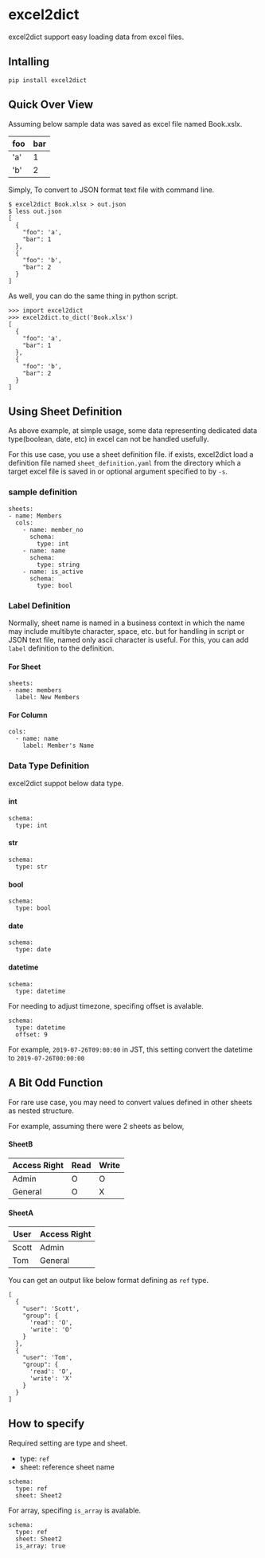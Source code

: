# excel2dict

excel2dict support easy loading data from excel files.

## Intalling
```
pip install excel2dict
```

## Quick Over View

Assuming below sample data was saved as excel file named Book.xslx.

|foo|bar|
|--|--|
|'a'|1|
|'b'|2|


Simply, To convert to JSON format text file with command line.

```
$ excel2dict Book.xlsx > out.json
$ less out.json
[
  {
    "foo": 'a',
    "bar": 1 
  },
  {
    "foo": 'b',
    "bar": 2 
  }
]
```

As well, you can do the same thing in python script.

```
>>> import excel2dict
>>> excel2dict.to_dict('Book.xlsx')
[
  {
    "foo": 'a',
    "bar": 1 
  },
  {
    "foo": 'b',
    "bar": 2 
  }
]
```

## Using Sheet Definition
As above example, at simple usage, some data representing dedicated data type(boolean, date, etc) in excel can not be handled usefully.

For this use case, you use a sheet definition file. if exists, excel2dict load a definition file named `sheet_definition.yaml` from the directory which a target excel file is saved in or optional argument specified to by `-s`.

### sample definition
```
sheets:
- name: Members
  cols: 
    - name: member_no
      schema:
        type: int
    - name: name
      schema:
        type: string
    - name: is_active
      schema:
        type: bool
```

### Label Definition
Normally, sheet name is named in a business context in which the name may include multibyte character, space, etc. but for handling in script or JSON text file, named only ascii character is useful.
For this, you can add `label` definition to the definition.

#### For Sheet
```
sheets:
- name: members
  label: New Members
```

#### For Column
```
cols: 
  - name: name
    label: Member's Name
```

### Data Type Definition
excel2dict suppot below data type.

#### int
```
schema:
  type: int
```
#### str
```
schema:
  type: str
```
#### bool
```
schema:
  type: bool
```
#### date
```
schema:
  type: date
```
#### datetime
```
schema:
  type: datetime
```

For needing to adjust timezone, specifing offset is avalable.
```
schema:
  type: datetime
  offset: 9
```
For example, `2019-07-26T09:00:00` in JST, this setting convert the datetime to `2019-07-26T00:00:00`

## A Bit Odd Function
For rare use case, you may need to convert values defined in other sheets as nested structure.

For example, assuming there were 2 sheets as below,  

#### SheetB
|Access Right|Read|Write|
|--|--|--|
|Admin|O|O|
|General|O|X|

#### SheetA
|User|Access Right|
|--|--|
|Scott|Admin|
|Tom|General|

You can get an output like below format defining as `ref` type.
```
[
  {
    "user": 'Scott',
    "group": {
      'read': 'O',
      'write': 'O'
    } 
  },
  {
    "user": 'Tom',
    "group": {
      'read': 'O',
      'write': 'X'
    } 
  }
]
```

## How to specify
Required setting are type and sheet.
- type: `ref`
- sheet: reference sheet name

```
schema:
  type: ref
  sheet: Sheet2
```

For array, specifing `is_array` is avalable.
```
schema:
  type: ref
  sheet: Sheet2
  is_array: true        
```